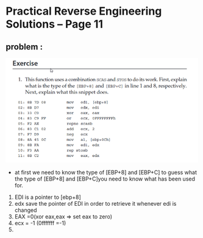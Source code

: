 # Practical Reverse Engineering Solutions – Page 11
## problem :
![This is an image](images/exercice.png)
- at first we need to know the type of [EBP+8] and [EBP+C]
to guess what the type of [EBP+8] and [EBP+C]you need to know what has been used for.
1. EDI is a pointer to [ebp+8]
2. edx save the pointer of EDI in order to retrieve it whenever edi is changed
3. EAX =0(xor eax,eax => set eax to zero)
4. ecx = -1 (0fffffff =-1)
5. 

